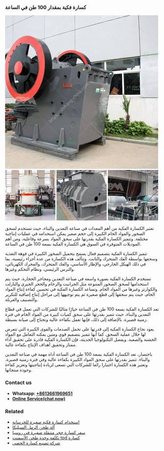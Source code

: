 <h3>كسارة فكية بمقدار 100 طن في الساعة</h3><img src='1701853197.jpg' alt=''><p>تعتبر الكسارة الفكية من أهم المعدات في صناعة التعدين والبناء، حيث تستخدم لسحق الصخور والمواد الخام الكبيرة إلى حجم صغير يمكن استخدامه في عمليات إنتاجية مختلفة. وتتميز الكسارة الفكية بقدرتها على سحق المواد بسرعة وفاعلية، ومن أهم الموديلات المتوفرة في السوق هي الكسارة الفكية بسعة 100 طن في الساعة.</p><p>تتميز الكسارة الفكية بتصميم فعال يسمح بتحميل الصخور الكبيرة في فوهة التغذية وسحقها بواسطة الفك المتحرك والثابت. وتتألف هذه الكسارة من عدة أجزاء رئيسية، بما في ذلك الهيكل الخارجي، والإطار الأساسي، والفك المتحرك، والمحرك الكهربائي، والترس الرئيسي، ونظام التحكم وغيرها.</p><p>تستخدم الكسارة الفكية بصورة واسعة في صناعة التعدين ومحاجر الحجارة، حيث يتم استخدامها لسحق الصخور المتنوعة مثل الجرانيت والرخام والحجر الجيري والبازلت والكوارتز وغيرها من المواد الخام. وتساعد الكسارة الفكية في تحسين كفاءة إنتاج المواد الخام، حيث يتم سحقها إلى قطع صغيرة ثم يتم توجيهها إلى مراحل إنتاج إضافية للتكرير والتصنيف والغربلة.</p><p>تعد الكسارة الفكية بسعة 100 طن في الساعة خيارًا مثاليًا للشركات التي تعمل في قطاع التعدين والبناء، حيث تتميز بقدرتها على سحق كميات كبيرة من المواد الخام في فترة زمنية قصيرة. بالإضافة إلى ذلك، فإنها تعمل بكفاءة عالية وتحتاج إلى صيانة بسيطة.</p><p>يعود نجاح الكسارة الفكية إلى قدرتها على تحمل الصدمات والقوى الكبيرة التي تتعرض لها خلال عملية السحق. كما أنها تتميز بتصميم قوي ومتين يمكنه التعامل مع المواد الخشنة والصعبة. وبفضل التكنولوجيا الحديثة، فإن الكسارة الفكية قادرة على تحقيق أداء ممتاز وتحقيق أهداف الإنتاج بكفاءة عالية.</p><p>باختصار، تعد الكسارة الفكية بسعة 100 طن في الساعة أداة مهمة في صناعة التعدين والبناء. تتميز بقدرتها على سحق المواد الكبيرة بكفاءة عالية وفي فترة زمنية قصيرة. وتعتبر هذه الكسارة اختيارا رائعا للشركات التي تسعى لزيادة إنتاجيتها وتعزيز كفاءة وجودة منتجاتها.</p><h3>Contact us</h3><ul><li><strong>Whatsapp:&nbsp;<a href="https://wa.me/8613661969651">+8613661969651</a></strong></li><li><a href="https://swt.shibang-china.com/?git&amp;zhl&amp;كسارة فكية بمقدار 100 طن في الساعة"><strong>Online Service(chat now)</strong></a></li></ul><h3>Related</h3><ul><li><a href='استخدام كسارة فكية صغيرة للخرسانة.md'>استخدام كسارة فكية صغيرة للخرسانة</a></li><li><a href='آلة طحن الرمل السيليكا.md'>آلة طحن الرمل السيليكا</a></li><li><a href='سعر كسارة حجر متنقلة صغيرة في روسيا.md'>سعر كسارة حجر متنقلة صغيرة في روسيا</a></li><li><a href='تكلفة وحدة طحن الأسمنت tpd كسارة.md'>تكلفة وحدة طحن الأسمنت tpd كسارة</a></li><li><a href='شركة تصنيع كسارة الحصى.md'>شركة تصنيع كسارة الحصى</a></li></ul>